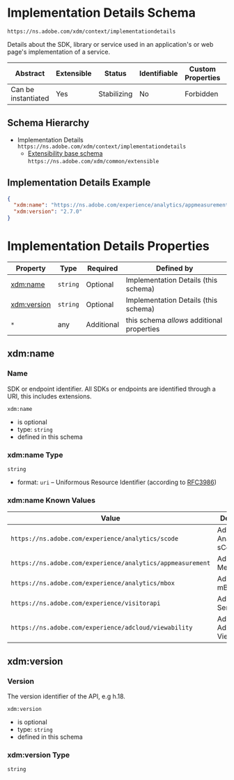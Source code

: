 
# Implementation Details Schema

```
https://ns.adobe.com/xdm/context/implementationdetails
```

Details about the SDK, library or service used in an application's or web page's implementation of a service.

| Abstract | Extensible | Status | Identifiable | Custom Properties | Additional Properties | Defined In |
|----------|------------|--------|--------------|-------------------|-----------------------|------------|
| Can be instantiated | Yes | Stabilizing | No | Forbidden | Permitted | [context/implementationdetails.schema.json](context/implementationdetails.schema.json) |
## Schema Hierarchy

* Implementation Details `https://ns.adobe.com/xdm/context/implementationdetails`
  * [Extensibility base schema](../common/extensible.schema.md) `https://ns.adobe.com/xdm/common/extensible`


## Implementation Details Example
```json
{
  "xdm:name": "https://ns.adobe.com/experience/analytics/appmeasurement",
  "xdm:version": "2.7.0"
}
```

# Implementation Details Properties

| Property | Type | Required | Defined by |
|----------|------|----------|------------|
| [xdm:name](#xdmname) | `string` | Optional | Implementation Details (this schema) |
| [xdm:version](#xdmversion) | `string` | Optional | Implementation Details (this schema) |
| `*` | any | Additional | this schema *allows* additional properties |

## xdm:name
### Name

SDK or endpoint identifier. All SDKs or endpoints are identified through a URI, this includes extensions.

`xdm:name`
* is optional
* type: `string`
* defined in this schema

### xdm:name Type


`string`
* format: `uri` – Uniformous Resource Identifier (according to [RFC3986](http://tools.ietf.org/html/rfc3986))



### xdm:name Known Values
| Value | Description |
|-------|-------------|
| `https://ns.adobe.com/experience/analytics/scode` | Adobe Analytics sCode |
| `https://ns.adobe.com/experience/analytics/appmeasurement` | Adobe App Measurement |
| `https://ns.adobe.com/experience/analytics/mbox` | Adobe Target mBox |
| `https://ns.adobe.com/experience/visitorapi` | Adobe Visitor Service |
| `https://ns.adobe.com/experience/adcloud/viewability` | Adobe AdCloud Viewability |




## xdm:version
### Version

The version identifier of the API, e.g h.18.

`xdm:version`
* is optional
* type: `string`
* defined in this schema

### xdm:version Type


`string`





